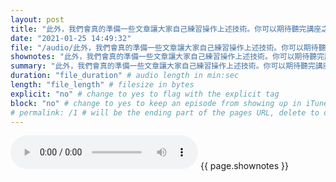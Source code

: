```yaml
---
layout: post
title: "此外，我們會真的準備一些文章讓大家自己練習操作上述技術。你可以期待聽完講座之後，在筆戰、閱讀複雜文本、論說文寫作、論說文教學（如果你是老師的話）方面得到一些幫助。" # quotes allow forbidden characters like the colon
date: "2021-01-25 14:49:32"
file: "/audio/此外，我們會真的準備一些文章讓大家自己練習操作上述技術。你可以期待聽完講座之後，在筆戰、閱讀複雜文本、論說文寫作、論說文教學（如果你是老師的話）方面得到一些幫助。.mp3"
shownotes: "此外，我們會真的準備一些文章讓大家自己練習操作上述技術。你可以期待聽完講座之後，在筆戰、閱讀複雜文本、論說文寫作、論說文教學（如果你是老師的話）方面得到一些幫助。"
summary: "此外，我們會真的準備一些文章讓大家自己練習操作上述技術。你可以期待聽完講座之後，在筆戰、閱讀複雜文本、論說文寫作、論說文教學（如果你是老師的話）方面得到一些幫助。"
duration: "file_duration" # audio length in min:sec
length: "file_length" # filesize in bytes
explicit: "no" # change to yes to flag with the explicit tag
block: "no" # change to yes to keep an episode from showing up in iTunes
# permalink: /1 # will be the ending part of the pages URL, delete to default to the title
---
```


<audio controls>
<source src="{{site.url}}{{site.baseurl}}{{ page.file }}" type="audio/x-mp3">
Your browser does not support the audio element.
</audio>
{{ page.shownotes }}
